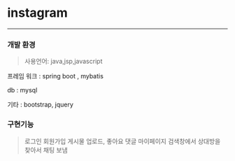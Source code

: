 # instagram 
-----------------

### 개발 환경

> 사용언어: java,jsp,javascript

 프레임 워크 : spring boot , mybatis
 
 db : mysql
 
 기타 : bootstrap, jquery

### 구현기능

> 로그인 회원가입
> 게시물 업로드, 좋아요 댓글
> 마이페이지
> 검색창에서 상대방을 찾아서 채팅 보냄




